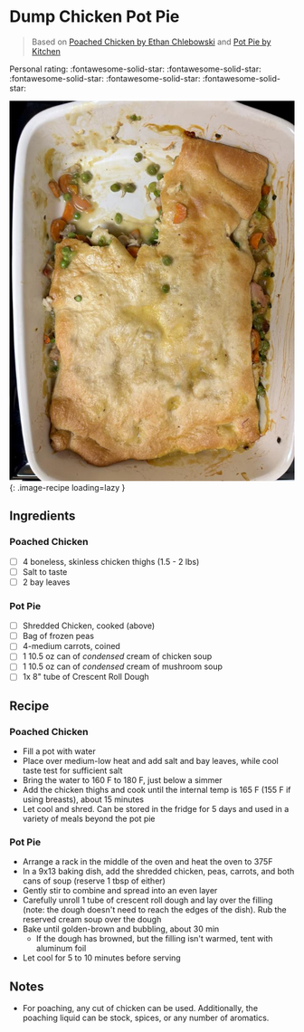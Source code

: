 # Dump Chicken Pot Pie

> Based on [Poached Chicken by Ethan Chlebowski](https://www.ethanchlebowski.com/cooking-techniques-recipes/poached-amp-sous-vide-chicken-recipes) and [Pot Pie by Kitchen](https://www.thekitchn.com/dump-chicken-pot-pie-recipe-23619963)

<!-- {cts} rating=5; (User can specify rating on scale of 1-5) -->

Personal rating: :fontawesome-solid-star: :fontawesome-solid-star: :fontawesome-solid-star: :fontawesome-solid-star: :fontawesome-solid-star:

<!-- {cte} -->

<!-- {cts} name_image=dump_chicken_pot_pie.jpeg; (User can specify image name) -->

![dump_chicken_pot_pie.jpeg](./dump_chicken_pot_pie.jpeg){: .image-recipe loading=lazy }

<!-- {cte} -->

## Ingredients

### Poached Chicken

- [ ] 4 boneless, skinless chicken thighs (1.5 - 2 lbs)
- [ ] Salt to taste
- [ ] 2 bay leaves

### Pot Pie

- [ ] Shredded Chicken, cooked (above)
- [ ] Bag of frozen peas
- [ ] 4-medium carrots, coined
- [ ] 1 10.5 oz can of *condensed* cream of chicken soup
- [ ] 1 10.5 oz can of *condensed* cream of mushroom soup
- [ ] 1x 8" tube of Crescent Roll Dough

## Recipe

### Poached Chicken

- Fill a pot with water
- Place over medium-low heat and add salt and bay leaves, while cool taste test for sufficient salt
- Bring the water to 160 F to 180 F, just below a simmer
- Add the chicken thighs and cook until the internal temp is 165 F (155 F if using breasts), about 15 minutes
- Let cool and shred. Can be stored in the fridge for 5 days and used in a variety of meals beyond the pot pie

### Pot Pie

- Arrange a rack in the middle of the oven and heat the oven to 375F
- In a 9x13 baking dish, add the shredded chicken, peas, carrots, and both cans of soup (reserve 1 tbsp of either)
- Gently stir to combine and spread into an even layer
- Carefully unroll 1 tube of crescent roll dough and lay over the filling (note: the dough doesn't need to reach the edges of the dish). Rub the reserved cream soup over the dough
- Bake until golden-brown and bubbling, about 30 min
    - If the dough has browned, but the filling isn't warmed, tent with aluminum foil
- Let cool for 5 to 10 minutes before serving

## Notes

- For poaching, any cut of chicken can be used. Additionally, the poaching liquid can be stock, spices, or any number of aromatics.
